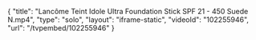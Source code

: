 {
    "title": "Lanc&ocirc;me Teint Idole Ultra Foundation Stick SPF 21 - 450 Suede N.mp4",
    "type": "solo",
    "layout": "iframe-static",
    "videoId": "102255946",
    "url": "\/tvpembed\/102255946"
}
